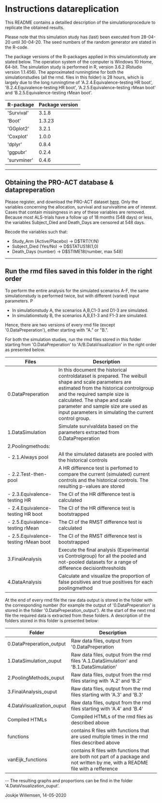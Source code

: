 Instructions datareplication 
===
This README contains a detailled description of the simulationprocedure to replicate the obtained results. 

Please note that this simulation study has (last) been executed from 28-04-20 until 30-04-20. The seed numbers of the random generator are stated in the R-code.

The package versions of the R-packages applied in this simulationstudy are stated below. The operation system of the computer is Windows 10 Home, 64-bit. The simulation study is performed in R, version 3.6.2 (Rstudio version 1.1.456). The approximated runningtime for both the simulationstudies (all the rmd. files in this folder) is 28 hours, which is largely due to the long runningtime of 'A.2.4.Equivalence-testing HR boot', 'B.2.4.Equivalence-testing HR boot', 'A.2.5.Equivalence-testing rMean boot' and 'B.2.5.Equivalence-testing rMean boot'.


| R-package                  | Package version |
| -----------------          | ------------- |
| 'Survival'                 |3.1.8 |
| 'Boot'             |1.3.23 |
| 'GGplot2'                   |3.2.1 |
| 'Coxplot'                   |1.0.0|
| 'dplyr'                     |0.8.4|
| 'ggpubr'                    |0.2.4|
| 'survminer'                 |0.4.6|

---
**Obtaining the PRO-ACT database & datapreperation**
---
Please register, and download the PRO-ACT dataset [here](https://nctu.partners.org/ProACT/Data/Index/1). Only the variables concerning the allocation, survival and survivaltime are of interest. Cases that contain missingness in any of these variables are removed. Because most ALS-trials have a follow up of 18 months (548 days) or less, the variables Subject_Died and Death_Days are censored at 548 days.

Recode the variables such that:

* Study_Arm (Active/Placebo) -> D$TRT(Y/N)
* Subject_Died (Yes/No) -> D$STATUS18(1,0)
* Death_Days (number) -> D$STIME18(number, max 548)
---
**Run the rmd files saved in this folder in the right order**
---

To perform the entire analysis for the simulated scenarios A-F, the same simulationstudy is performed twice, but with different (varied) input parameters. 
P
* In simulationstudy A, the scenarios A,B,C1-3 and D1-3 are simulated.
* In simulationstudy B, the scenarios A,B,E1-3 and F1-3 are simulated.

Hence, there are two versions of every rmd file (except '0.DataPreperation'), either starting with "A." or "B.". 

For both the simulation studies, run the rmd files stored in this folder starting from 'O.DataPreperation' to 'A/B.DataVisualization' in the right order as presented below.  
 

| Files                      | Description   |
| -----------------          | ------------- |
|0.DataPreperation            |In this document the historical controldataset is prepared. The weibull shape and scale parameters are estimated from the historical controlgroup and the required sample size is calculated. The shape and scale parameter and sample size are used as input parameters in simulating the current control group.|
|1.DataSimulation             |Simulate survivaldata based on the parameters extracted from 0.DataPreperation|
|2.Poolingmethods:            |   |
|- 2.1.Always pool             |All the simulated datasets are pooled with the historical controls|
|- 2.2.Test-then-pool          |A HR difference test is perfomed to compare the current (simulated) current controls and the historical controls. The resulting p-values are stored|
|- 2.3.Equivalence-testing HR |The CI of the HR difference test is calculated|
|- 2.4.Equivalence-testing HR boot |The CI of the HR difference test is bootstrapped|
|- 2.5.Equivalence-testing rMean |The CI of the RMST difference test is calculated|
|- 2.5.Equivalence-testing rMean boot |The CI of the RMST difference test is bootstrapped|
|3.FinalAnalysis   | Execute the final analysis (Experimental vs Controlgroup) for all the pooled and not-pooled datasets for a range of difference decisionthresholds|
|4.DataAnalysis | Calculate and visualize the proportion of false positives and true positives for each poolingmethod

At the end of every rmd file the raw data output is stored in the folder with the corresponding number (for example the output of '0.DataPreperation' is stored in the folder '0.DataPreperation_output'). At the start of the next rmd file the required data is extracted from these folders. A description of the folders stored in this folder is presented below:

| Folder                     | Description   |
| -----------------          | ------------- |
|0.DataPreperation_output    |Raw data files, output from '0.DataPreperation|
|1.DataSimulation_ouput      |Raw data files, output from the rmd files 'A.1.DataSimulation' and 'B.1.DataSimulation'|
|2.PoolingMethods_ouput      |Raw data files, output from the rmd files staring with 'A.2' and 'B.2'|
|3.FinalAnalysis_ouput       |Raw data files, output from the rmd files starting with 'A.3' and 'B.3'|
|4.DataVisualization_ouput   |Raw data files, output from the rmd files starting with 'A.4' and 'B.4'|
|Compiled HTMLs              |Compiled HTMLs of the rmd files as described above |
|functions                   |contains R files with functions that are used multiple times in the rmd files described above|
|vanEijk_functions           |contains R files with functions that are both not part of a package and not written by me, with a README file with a refference|

--
The resulting graphs and proportions can be find in the folder '4.DataVisualization_ouput'.

Joukje Willemsen, 14-05-2020







